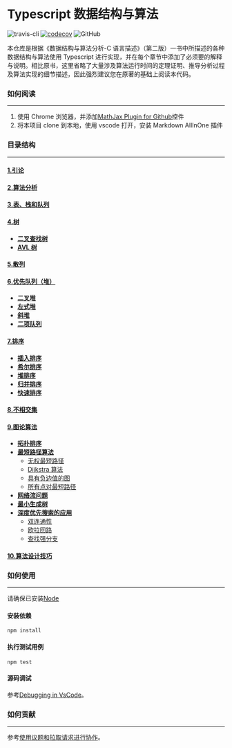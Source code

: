 <!-- @format -->

# Typescript 数据结构与算法

![travis-cli](https://travis-ci.com/qindagang/Data-Structures-and-Algorithm-Analysis-in-TS.svg?branch=master)
[![codecov](https://codecov.io/gh/qindagang/Data-Structures-and-Algorithm-Analysis-in-TS/branch/master/graph/badge.svg?token=B05PLKNLJP)](https://codecov.io/gh/qindagang/Data-Structures-and-Algorithm-Analysis-in-TS)
![GitHub](https://img.shields.io/github/license/qindagang/Data-Structures-and-Algorithm-Analysis-in-TS)

本仓库是根据《数据结构与算法分析-C 语言描述》（第二版）一书中所描述的各种数据结构与算法使用 Typescript 进行实现，并在每个章节中添加了必须要的解释与说明。相比原书，这里省略了大量涉及算法运行时间的定理证明、推导分析过程及算法实现的细节描述，因此强烈建议您在原著的基础上阅读本代码。

### 如何阅读

---

1. 使用 Chrome 浏览器，并添加[MathJax Plugin for Github](https://chrome.google.com/webstore/detail/mathjax-plugin-for-github/ioemnmodlmafdkllaclgeombjnmnbima)控件
2. 将本项目 clone 到本地，使用 vscode 打开，安装 Markdown AllInOne 插件

### 目录结构

---

#### [1.引论](Chapters/Chapter1-Introduction)

#### [2.算法分析](Chapters/Chapter2-AlgorithmAnalysis)

#### [3.表、栈和队列](Chapters/Chapter3-ListStackQueue)

#### [4.树](Chapters/Chapter4-Trees)

-   **[二叉查找树](Chapters/Chapter4-Trees/4.1-BinarySearchTree)**
-   **[AVL 树](Chapters/Chapter4-Trees/4.2-AVLTree)**

#### [5.散列](Chapters/Chapter5-Hashing)

#### [6.优先队列（堆）](Chapters/Chapter6-PriorityQueue)

-   **[二叉堆](Chapters/Chapter6-PriorityQueue/6.1-BinaryHeap)**
-   **[左式堆](Chapters/Chapter6-PriorityQueue/6.2-LeftistHeap)**
-   **[斜堆](Chapters/Chapter6-PriorityQueue/6.3-SkewHeap)**
-   **[二项队列](Chapters/Chapter6-PriorityQueue/6.4-BinomalQueue)**

#### [7.排序](Chapters/Chapter7-Sorting)

-   **[插入排序](Chapters/Chapter7-Sorting/7.1-InsertionSort)**
-   **[希尔排序](Chapters/Chapter7-Sorting/7.2-ShellSort)**
-   **[堆排序](Chapters/Chapter7-Sorting/7.3-HeapSort)**
-   **[归并排序](Chapters/Chapter7-Sorting/7.4-MergeSort)**
-   **[快速排序](Chapters/Chapter7-Sorting/7.5-QuickSort)**

#### [8.不相交集](Chapters/Chapter8-DisjointSet)

#### [9.图论算法](Chapters/Chapter9-GraphAlgorithm)

-   **[拓扑排序](Chapters/Chapter9-GraphAlgorithm/9.1-TopSort)**
-   **[最短路径算法](Chapters/Chapter9-GraphAlgorithm/9.2-ShortestPathAlgorithm)**
    -   [无权最短路径](Chapters/Chapter9-GraphAlgorithm/9.2-ShortestPathAlgorithm/9.2.1-UnweightedShortestPaths)
    -   [Dijkstra 算法](Chapters/Chapter9-GraphAlgorithm/9.2-ShortestPathAlgorithm/9.2.2-TheAlgorithmOfDijkstra)
    -   [具有负边值的图](Chapters/Chapter9-GraphAlgorithm/9.2-ShortestPathAlgorithm/9.2.3-GraphsWithNegativeEdgeCosts)
    -   [所有点对最短路径](Chapters/Chapter9-GraphAlgorithm/9.2-ShortestPathAlgorithm/9.2.4-AllPairsShortestPath)
-   **[网络流问题](Chapters/Chapter9-GraphAlgorithm/9.3-NetworkFlow)**
-   **[最小生成树](Chapters/Chapter9-GraphAlgorithm/9.4-MinimumSpanningTree)**
-   **[深度优先搜索的应用](Chapters/Chapter9-GraphAlgorithm/9.5-DepthFirstSearcht)**
    -   [双连通性](Chapters/Chapter9-GraphAlgorithm/9.5-DepthFirstSearch/9.5.1-Biconnectivity/README.md)
    -   [欧拉回路](Chapters/Chapter9-GraphAlgorithm/9.5-DepthFirstSearch/9.5.2-EulerPath/README.md)
    -   [查找强分支](Chapters/Chapter9-GraphAlgorithm/9.5-DepthFirstSearch/9.5.3-FindingStrongComponents/README.md)

#### [10.算法设计技巧](Chapters/Chapter10-AlgorithmDesingTechniques)

### 如何使用

---

请确保已安装[Node](https://nodejs.org/zh-cn/)

#### 安装依赖

```
npm install
```

#### 执行测试用例

```
npm test
```

#### 源码调试

参考[Debugging in VsCode](https://code.visualstudio.com/docs/editor/debugging)。

### 如何贡献

---

参考[使用议题和拉取请求进行协作](https://docs.github.com/cn/free-pro-team@latest/github/collaborating-with-issues-and-pull-requests)。

